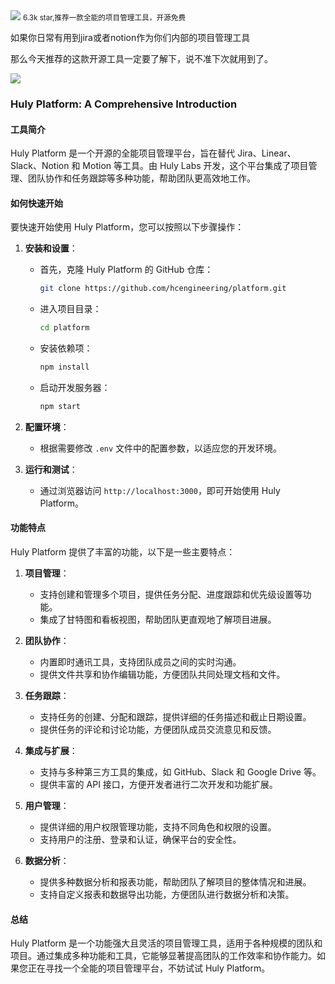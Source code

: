 <img src="/assets/image/240820-huly.png">
<small>6.3k star,推荐一款全能的项目管理工具，开源免费</small>

如果你日常有用到jira或者notion作为你们内部的项目管理工具

那么今天推荐的这款开源工具一定要了解下，说不准下次就用到了。

![](/assets/image/240820-huly.png)

### Huly Platform: A Comprehensive Introduction

#### 工具简介

Huly Platform 是一个开源的全能项目管理平台，旨在替代 Jira、Linear、Slack、Notion 和 Motion 等工具。由 Huly Labs 开发，这个平台集成了项目管理、团队协作和任务跟踪等多种功能，帮助团队更高效地工作。

#### 如何快速开始

要快速开始使用 Huly Platform，您可以按照以下步骤操作：

1. **安装和设置**：
   - 首先，克隆 Huly Platform 的 GitHub 仓库：
     ```bash
     git clone https://github.com/hcengineering/platform.git
     ```
   - 进入项目目录：
     ```bash
     cd platform
     ```
   - 安装依赖项：
     ```bash
     npm install
     ```
   - 启动开发服务器：
     ```bash
     npm start
     ```

2. **配置环境**：
   - 根据需要修改 `.env` 文件中的配置参数，以适应您的开发环境。

3. **运行和测试**：
   - 通过浏览器访问 `http://localhost:3000`，即可开始使用 Huly Platform。

#### 功能特点

Huly Platform 提供了丰富的功能，以下是一些主要特点：

1. **项目管理**：
   - 支持创建和管理多个项目，提供任务分配、进度跟踪和优先级设置等功能。
   - 集成了甘特图和看板视图，帮助团队更直观地了解项目进展。

2. **团队协作**：
   - 内置即时通讯工具，支持团队成员之间的实时沟通。
   - 提供文件共享和协作编辑功能，方便团队共同处理文档和文件。

3. **任务跟踪**：
   - 支持任务的创建、分配和跟踪，提供详细的任务描述和截止日期设置。
   - 提供任务的评论和讨论功能，方便团队成员交流意见和反馈。

4. **集成与扩展**：
   - 支持与多种第三方工具的集成，如 GitHub、Slack 和 Google Drive 等。
   - 提供丰富的 API 接口，方便开发者进行二次开发和功能扩展。

5. **用户管理**：
   - 提供详细的用户权限管理功能，支持不同角色和权限的设置。
   - 支持用户的注册、登录和认证，确保平台的安全性。

6. **数据分析**：
   - 提供多种数据分析和报表功能，帮助团队了解项目的整体情况和进展。
   - 支持自定义报表和数据导出功能，方便团队进行数据分析和决策。

#### 总结

Huly Platform 是一个功能强大且灵活的项目管理工具，适用于各种规模的团队和项目。通过集成多种功能和工具，它能够显著提高团队的工作效率和协作能力。如果您正在寻找一个全能的项目管理平台，不妨试试 Huly Platform。


